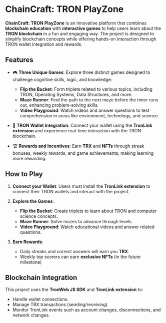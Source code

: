 # ChainCraft: TRON PlayZone

**ChainCraft: TRON PlayZone** is an innovative platform that combines **blockchain education** with **interactive games** to help users learn about the **TRON blockchain** in a fun and engaging way. The project is designed to simplify blockchain concepts while offering hands-on interaction through TRON wallet integration and rewards.

## Features

- 🎮 **Three Unique Games**: Explore three distinct games designed to challenge cognitive skills, logic, and knowledge:
  - **Flip the Bucket**: Form triplets related to various topics, including TRON, Operating Systems, Data Structures, and more.
  - **Maze Runner**: Find the path to the next maze before the timer runs out, enhancing problem-solving skills.
  - **Video Playground**: Watch videos and answer questions to test comprehension in areas like environment, technology, and science.
  
- 🔗 **TRON Wallet Integration**: Connect your wallet using the **TronLink extension** and experience real-time interaction with the TRON blockchain.

- 🏆 **Rewards and Incentives**: Earn **TRX** and **NFTs** through streak bonuses, weekly rewards, and game achievements, making learning more rewarding.

## How to Play

1. **Connect your Wallet**: Users must install the **TronLink extension** to connect their TRON wallets and interact with the project.
2. **Explore the Games**:
   - **Flip the Bucket**: Create triplets to learn about TRON and computer science concepts.
   - **Maze Runner**: Solve mazes to advance through levels.
   - **Video Playground**: Watch educational videos and answer related questions.

3. **Earn Rewards**:
   - Daily streaks and correct answers will earn you **TRX**.
   - Weekly top scorers can earn **exclusive NFTs** (in the future milestone)

## Blockchain Integration

This project uses the **TronWeb JS SDK** and **TronLink extension** to:
- Handle wallet connections.
- Manage TRX transactions (sending/receiving).
- Monitor TronLink events such as account changes, disconnections, and network changes.

